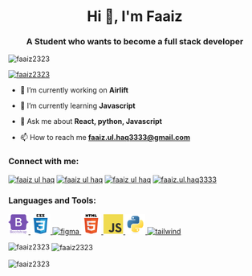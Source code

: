 <h1 align="center">Hi 👋, I'm Faaiz</h1>
<h3 align="center">A Student who wants to become a full stack developer</h3>

<p align="left"> <img src="https://komarev.com/ghpvc/?username=faaiz2323&label=Profile%20views&color=0e75b6&style=flat" alt="faaiz2323" /> </p>

<p align="left"> <a href="https://github.com/ryo-ma/github-profile-trophy"><img src="https://github-profile-trophy.vercel.app/?username=faaiz2323" alt="faaiz2323" /></a> </p>

- 🔭 I’m currently working on **Airlift**

- 🌱 I’m currently learning **Javascript**

- 💬 Ask me about **React, python, Javascript**

- 📫 How to reach me **faaiz.ul.haq3333@gmail.com**

<h3 align="left">Connect with me:</h3>
<p align="left">
<a href="https://twitter.com/faaiz ul haq" target="blank"><img align="center" src="https://raw.githubusercontent.com/rahuldkjain/github-profile-readme-generator/master/src/images/icons/Social/twitter.svg" alt="faaiz ul haq" height="30" width="40" /></a>
<a href="https://linkedin.com/in/faaiz ul haq" target="blank"><img align="center" src="https://raw.githubusercontent.com/rahuldkjain/github-profile-readme-generator/master/src/images/icons/Social/linked-in-alt.svg" alt="faaiz ul haq" height="30" width="40" /></a>
<a href="https://stackoverflow.com/users/faaiz ul haq" target="blank"><img align="center" src="https://raw.githubusercontent.com/rahuldkjain/github-profile-readme-generator/master/src/images/icons/Social/stack-overflow.svg" alt="faaiz ul haq" height="30" width="40" /></a>
<a href="https://instagram.com/faaiz.ul.haq3333" target="blank"><img align="center" src="https://raw.githubusercontent.com/rahuldkjain/github-profile-readme-generator/master/src/images/icons/Social/instagram.svg" alt="faaiz.ul.haq3333" height="30" width="40" /></a>
</p>

<h3 align="left">Languages and Tools:</h3>
<p align="left"> <a href="https://getbootstrap.com" target="_blank" rel="noreferrer"> <img src="https://raw.githubusercontent.com/devicons/devicon/master/icons/bootstrap/bootstrap-plain-wordmark.svg" alt="bootstrap" width="40" height="40"/> </a> <a href="https://www.w3schools.com/css/" target="_blank" rel="noreferrer"> <img src="https://raw.githubusercontent.com/devicons/devicon/master/icons/css3/css3-original-wordmark.svg" alt="css3" width="40" height="40"/> </a> <a href="https://www.figma.com/" target="_blank" rel="noreferrer"> <img src="https://www.vectorlogo.zone/logos/figma/figma-icon.svg" alt="figma" width="40" height="40"/> </a> <a href="https://www.w3.org/html/" target="_blank" rel="noreferrer"> <img src="https://raw.githubusercontent.com/devicons/devicon/master/icons/html5/html5-original-wordmark.svg" alt="html5" width="40" height="40"/> </a> <a href="https://developer.mozilla.org/en-US/docs/Web/JavaScript" target="_blank" rel="noreferrer"> <img src="https://raw.githubusercontent.com/devicons/devicon/master/icons/javascript/javascript-original.svg" alt="javascript" width="40" height="40"/> </a> <a href="https://www.python.org" target="_blank" rel="noreferrer"> <img src="https://raw.githubusercontent.com/devicons/devicon/master/icons/python/python-original.svg" alt="python" width="40" height="40"/> </a> <a href="https://tailwindcss.com/" target="_blank" rel="noreferrer"> <img src="https://www.vectorlogo.zone/logos/tailwindcss/tailwindcss-icon.svg" alt="tailwind" width="40" height="40"/> </a> </p>

<p><img align="left" src="https://github-readme-stats.vercel.app/api/top-langs?username=faaiz2323&show_icons=true&locale=en&layout=compact" alt="faaiz2323" /></p>

<p>&nbsp;<img align="center" src="https://github-readme-stats.vercel.app/api?username=faaiz2323&show_icons=true&locale=en" alt="faaiz2323" /></p>

<p><img align="center" src="https://github-readme-streak-stats.herokuapp.com/?user=faaiz2323&" alt="faaiz2323" /></p>
